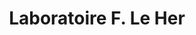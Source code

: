---
title: "Laboratoire F. Le Her"
url: /sotteville-les-rouen/laboratoire-f-le-her/
shop: Hörgeräte
---